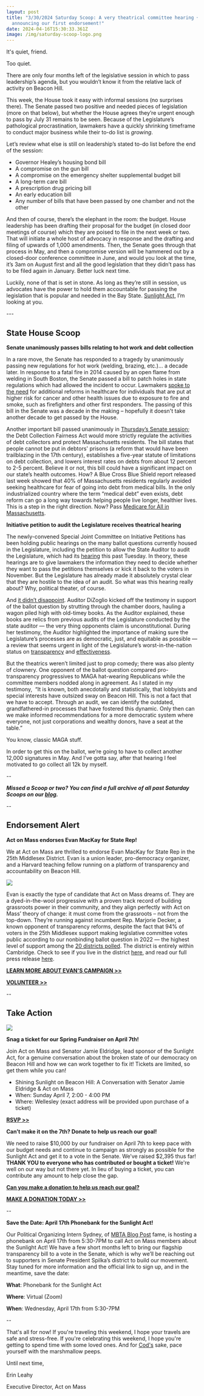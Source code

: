 ```yaml
---
layout: post
title: "3/30/2024 Saturday Scoop: A very theatrical committee hearing +
  announcing our first endorsement!"
date: 2024-04-16T15:30:33.361Z
image: /img/saturday-scoop-logo.png
---
```

It's quiet, friend.

Too quiet.

There are only four months left of the legislative session in which to pass leadership’s agenda, but you wouldn’t know it from the relative lack of activity on Beacon Hill. 

This week, the House took it easy with informal sessions (no surprises there). The Senate passed two positive and needed pieces of legislation (more on that below), but whether the House agrees they’re urgent enough to pass by July 31 remains to be seen. Because of the Legislature’s pathological procrastination, lawmakers have a quickly shrinking timeframe to conduct major business while their to-do list is *growing*. 

Let’s review what else is still on leadership’s stated to-do list before the end of the session:

* Governor Healey’s housing bond bill
* A compromise on the gun bill
* A compromise on the emergency shelter supplemental budget bill
* A long-term care bill
* A prescription drug pricing bill 
* An early education bill
* Any number of bills that have been passed by one chamber and not the other

And then of course, there’s the elephant in the room: the budget. House leadership has been drafting their proposal for the budget (in closed door meetings of course) which they are poised to file in the next week or two. That will initiate a whole host of advocacy in response and the drafting and filing of upwards of 1,000 amendments. Then, the Senate goes through that process in May, and then a compromise version will be hammered out by a closed-door conference committee in June, and would you look at the time, it’s 3am on August first and all the good legislation that they didn’t pass has to be filed again in January. Better luck next time.

Luckily, none of that is set in stone. As long as they’re still in session, us advocates have the power to hold them accountable for passing the legislation that is popular and needed in the Bay State. [Sunlight Act](https://secure.everyaction.com/Y-7oq9zG20CaIEhOZYChLA2?utm_medium=&emci=f31cc257-a0ee-ee11-aaf0-002248223794&emdi=ea000000-0000-0000-0000-000000000001&ceid={{ContactsEmailID}}), I’m looking at you.

\---

## State House Scoop

**Senate unanimously passes bills relating to hot work and debt collection**

In a rare move, the Senate has responded to a tragedy by unanimously passing new regulations for hot work (welding, brazing, etc.)... a decade later. In response to a fatal fire in 2014 caused by an open flame from welding in South Boston, the Senate passed a bill to patch holes in state regulations which had allowed the incident to occur. Lawmakers [spoke to the need](https://www.statehousenews.com/news/legislature/senate/hot-works-bill-advances-near-fatal-fires-anniversary/article_939adce0-ed31-11ee-8730-839e3732de7b.html?utm_medium=&emci=f31cc257-a0ee-ee11-aaf0-002248223794&emdi=ea000000-0000-0000-0000-000000000001&ceid={{ContactsEmailID}}) for additional reforms in healthcare for individuals that are put at higher risk for cancer and other health issues due to exposure to fire and smoke, such as firefighters and other first responders. The passing of this bill in the Senate was a decade in the making – hopefully it doesn't take another decade to get passed by the House. 

Another important bill passed unanimously in [Thursday’s Senate session](https://www.wwlp.com/news/state-politics/senate-agrees-to-new-protections-on-debt-collection/?utm_medium=&emci=f31cc257-a0ee-ee11-aaf0-002248223794&emdi=ea000000-0000-0000-0000-000000000001&ceid={{ContactsEmailID}}#:~:text=The%20bill%20would%20limit%20the,'%20prisons%20here%20in%20Massachusetts.%E2%80%9D); the Debt Collection Fairness Act would more strictly regulate the activities of debt collectors and protect Massachusetts residents. The bill states that people cannot be put in debtors' prisons (a reform that would have been trailblazing in the 17th century), establishes a five-year statute of limitations on debt collection, and lowers interest rates on debts from about 12 percent to 2-5 percent. Believe it or not, this bill could have a significant impact on our state’s health outcomes. How? A Blue Cross Blue Shield report released last week showed that 40% of Massachusetts residents regularly avoided seeking healthcare for fear of going into debt from medical bills. In the only industrialized country where the term “medical debt” even exists, debt reform can go a long way towards helping people live longer, healthier lives. This is a step in the right direction. Now? Pass [Medicare for All in Massachusetts](https://actonmass.org/bills/medicare-for-all/?utm_medium=&emci=f31cc257-a0ee-ee11-aaf0-002248223794&emdi=ea000000-0000-0000-0000-000000000001&ceid={{ContactsEmailID}}). 

**Initiative petition to audit the Legislature receives theatrical hearing**

The newly-convened Special Joint Committee on Initiative Petitions has been holding public hearings on the many ballot questions currently housed in the Legislature, including the petition to allow the State Auditor to audit the Legislature, which had its [hearing](https://malegislature.gov/Events/Hearings/Detail/4907?utm_medium=&emci=f31cc257-a0ee-ee11-aaf0-002248223794&emdi=ea000000-0000-0000-0000-000000000001&ceid={{ContactsEmailID}}) this past Tuesday. In theory, these hearings are to give lawmakers the information they need to decide whether they want to pass the petitions themselves or kick it back to the voters in November. But the Legislature has already made it absolutely crystal clear that they are hostile to the idea of an audit. So what was this hearing really about? Why, political theater, of course.

And [it didn’t disappoint](https://www.gazettenet.com/Legislators-auditor-clash-over-audit-proposal-54541559?utm_medium=&emci=f31cc257-a0ee-ee11-aaf0-002248223794&emdi=ea000000-0000-0000-0000-000000000001&ceid={{ContactsEmailID}}#:~:text=DiZoglio%2C%20who%20wheeled%20into%20the,leaders'%20refusal%20to%20comply.%E2%80%9D). Auditor DiZoglio kicked off the testimony in support of the ballot question by strutting through the chamber doors, hauling a wagon piled high with old-timey books. As the Auditor explained, these books are relics from previous audits of the Legislature conducted by the state auditor — the very thing opponents claim is unconstitutional. During her testimony, the Auditor highlighted the importance of making sure the Legislature’s processes are as democratic, just, and equitable as possible — a review that seems urgent in light of the Legislature’s worst-in-the-nation status on [transparency](https://ballotpedia.org/Open_States%27_Legislative_Data_Report_Card?utm_medium=&emci=f31cc257-a0ee-ee11-aaf0-002248223794&emdi=ea000000-0000-0000-0000-000000000001&ceid={{ContactsEmailID}}) and [effectiveness](https://fiscalnote-marketing.s3.amazonaws.com/FN080823-Most-Effective-States-WP_v2.pdf?utm_medium=&emci=f31cc257-a0ee-ee11-aaf0-002248223794&emdi=ea000000-0000-0000-0000-000000000001&ceid={{ContactsEmailID}}). 

But the theatrics weren’t limited just to prop comedy; there was also plenty of clownery. One opponent of the ballot question compared pro-transparency progressives to MAGA hat-wearing Republicans while the committee members nodded along in agreement. As I stated in my testimony,  “It is known, both anecdotally and statistically, that lobbyists and special interests have outsized sway on Beacon Hill. This is not a fact that we have to accept. Through an audit, we can identify the outdated, grandfathered-in processes that have fostered this dynamic. Only then can we make informed recommendations for a more democratic system where everyone, not just corporations and wealthy donors, have a seat at the table.”

You know, classic MAGA stuff.

In order to get this on the ballot, we’re going to have to collect another 12,000 signatures in May. And I’ve gotta say, after that hearing I feel motivated to go collect all 12k by myself.

*\--*

***Missed a Scoop or two? You can find a full archive of all past Saturday Scoops on our [blog](https://actonmass.org/blog?utm_medium=&{{{EngagementData}}}&emci=25102f50-235a-ee11-9937-00224832eb73&emdi=ea000000-0000-0000-0000-000000000001&ceid={{ContactsEmailID}}).***

*\--*

## Endorsement Alert

**Act on Mass endorses Evan MacKay for State Rep!**

We at Act on Mass are thrilled to endorse Evan MacKay for State Rep in the 25th Middlesex District. Evan is a union leader, pro-democracy organizer, and a Harvard teaching fellow running on a platform of transparency and accountability on Beacon Hill.

![](/img/evan-mackay.png)

Evan is exactly the type of candidate that Act on Mass dreams of. They are a dyed-in-the-wool progressive with a proven track record of building grassroots power in their community, and they align perfectly with Act on Mass’ theory of change: it must come from the grassroots – not from the top-down. They’re running against incumbent Rep. Marjorie Decker, a known opponent of transparency reforms, despite the fact that 94% of voters in the 25th Middlesex support making legislative committee votes public according to our nonbinding ballot question in 2022 — the highest level of support among the [20 districts polled](https://docs.google.com/spreadsheets/d/1GNRJDWkOQ-8_2OyF82CzSobIgf-rPQ3QLMv4YmgdezY/edit?usp=sharing&utm_medium=&emci=f31cc257-a0ee-ee11-aaf0-002248223794&emdi=ea000000-0000-0000-0000-000000000001&ceid={{ContactsEmailID}}). The district is entirely within Cambridge. Check to see if you live in the district [here](https://malegislature.gov/Search/FindMyLegislator?utm_medium=&emci=f31cc257-a0ee-ee11-aaf0-002248223794&emdi=ea000000-0000-0000-0000-000000000001&ceid={{ContactsEmailID}}), and read our full press release [here](https://docs.google.com/document/d/1YAUWp0NevUkcUk2yz1mJmxHel72F-qy0za-BO_BPj7Y/edit?usp=sharing&utm_medium=&emci=f31cc257-a0ee-ee11-aaf0-002248223794&emdi=ea000000-0000-0000-0000-000000000001&ceid={{ContactsEmailID}}).

**[LEARN MORE ABOUT EVAN'S CAMPAIGN >>](https://www.evanforcambridge.com/)**

**[VOLUNTEER >>](https://actionnetwork.org/forms/volunteer-with-evan-for-cambridge/)**

\--

## Take Action

![](/img/final-3.5-4-.png)

**Snag a ticket for our Spring Fundraiser on April 7th!**

Join Act on Mass and Senator Jamie Eldridge, lead sponsor of the Sunlight Act, for a genuine conversation about the broken state of our democracy on Beacon Hill and how we can work together to fix it! Tickets are limited, so get them while you can!

* Shining Sunlight on Beacon Hill: A Conversation with Senator Jamie Eldridge & Act on Mass
* When: Sunday April 7, 2:00 - 4:00 PM
* Where: Wellesley (exact address will be provided upon purchase of a ticket)

**[RSVP >>](https://secure.actblue.com/donate/aom2024-spring?refcode=3-23)**

**Can’t make it on the 7th? Donate to help us reach our goal!**

We need to raise $10,000 by our fundraiser on April 7th to keep pace with our budget needs and continue to campaign as strongly as possible for the Sunlight Act and get it to a vote in the Senate. We’ve raised $2,395 thus far! **THANK YOU to everyone who has contributed or bought a ticket!** We're well on our way but not there yet. In lieu of buying a ticket, you can contribute any amount to help close the gap.

**[Can you make a donation to help us reach our goal?](https://secure.actblue.com/donate/aom2024-spring?refcode=3-23&utm_medium=&{{{EngagementData}}})**

**[MAKE A DONATION TODAY >>](https://secure.actblue.com/donate/aom2024-spring?refcode=3-23)**

\--

**Save the Date: April 17th Phonebank for the Sunlight Act!**

Our Political Organizing Intern Sydney, of [MBTA Blog Post](https://actonmass.org/post/2024/02/15/nobodys-favorite-public-transit-what-went-wrong-with-the-mbta/?utm_medium=&emci=f31cc257-a0ee-ee11-aaf0-002248223794&emdi=ea000000-0000-0000-0000-000000000001&ceid={{ContactsEmailID}}) fame, is hosting a phonebank on April 17th from 5:30-7PM to call Act on Mass members about the Sunlight Act! We have a few short months left to bring our flagship transparency bill to a vote in the Senate, which is why we’ll be reaching out to supporters in Senate President Spilka’s district to build our movement. Stay tuned for more information and the official link to sign up, and in the meantime, save the date: 

**What**: Phonebank for the Sunlight Act

**Where**: Virtual (Zoom)

**When**: Wednesday, April 17th from 5:30-7PM

\--

That's all for now! If you're traveling this weekend, I hope your travels are safe and stress-free. If you're celebrating this weekend, I hope you're getting to spend time with some loved ones. And for [Cod's](https://en.wikipedia.org/wiki/Sacred_Cod?utm_medium=&emci=f31cc257-a0ee-ee11-aaf0-002248223794&emdi=ea000000-0000-0000-0000-000000000001&ceid={{ContactsEmailID}}) sake, pace yourself with the marshmallow peeps. 

Until next time,

Erin Leahy

Executive Director, Act on Mass